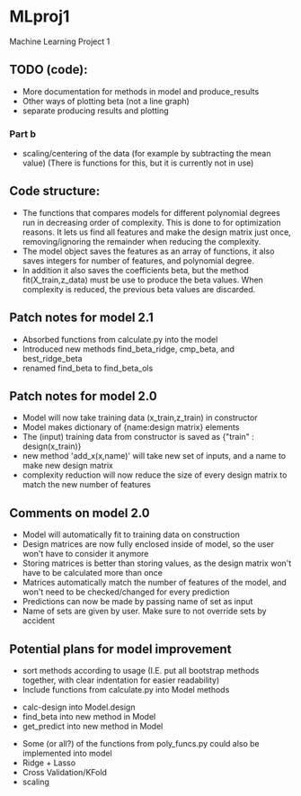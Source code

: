 # MLproj1
Machine Learning Project 1

## TODO (code):

- More documentation for methods in model and produce_results
- Other ways of plotting beta (not a line graph)
- separate producing results and plotting

### Part b
- scaling/centering of the data (for example by subtracting the mean value) (There is functions for this, but it is currently not in use)

## Code structure:

- The functions that compares models for different polynomial degrees run in decreasing order of complexity. This is done to for optimization reasons. It lets us find all features and make the design matrix just once, removing/ignoring the remainder when reducing the complexity.
- The model object saves the features as an array of functions, it also saves integers for number of features, and polynomial degree.
- In addition it also saves the coefficients beta, but the method fit(X_train,z_data) must be use to produce the beta values. When complexity is reduced, the previous beta values are discarded.

## Patch notes for model 2.1
- Absorbed functions from calculate.py into the model
- Introduced new methods find_beta_ridge, cmp_beta, and best_ridge_beta
- renamed find_beta to find_beta_ols

## Patch notes for model 2.0
- Model will now take training data (x_train,z_train) in constructor
- Model makes dictionary of {name:design matrix} elements
- The (input) training data from constructor is saved as {"train" : design(x_train)}
- new method 'add_x(x,name)' will take new set of inputs, and a name to make new design matrix
- complexity reduction will now reduce the size of every design matrix to match the new number of features

## Comments on model 2.0
- Model will automatically fit to training data on construction
- Design matrices are now fully enclosed inside of model, so the user won't have to consider it anymore
- Storing matrices is better than storing values, as the design matrix won't have to be calculated more than once
- Matrices automatically match the number of features of the model, and won't need to be checked/changed for every prediction
- Predictions can now be made by passing name of set as input
- Name of sets are given by user. Make sure to not override sets by accident

## Potential plans for model improvement
- sort methods according to usage (I.E. put all bootstrap methods together, with clear indentation for easier readability)
- Include functions from calculate.py into Model methods
* calc-design into Model.design
* find_beta into new method in Model
* get_predict into new method in Model

- Some (or all?) of the functions from poly_funcs.py could also be implemented into model
- Ridge + Lasso
- Cross Validation/KFold
- scaling
